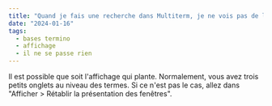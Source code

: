 ```yaml
---
title: "Quand je fais une recherche dans Multiterm, je ne vois pas de liste de résultats. Que faire ?"
date: "2024-01-16"
tags:
  - bases termino
  - affichage
  - il ne se passe rien
---
```


Il est possible que soit l'affichage qui plante. Normalement, vous avez trois petits onglets au niveau des termes. Si ce n'est pas le cas, allez dans "Afficher > Rétablir la présentation des fenêtres".

